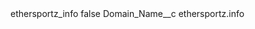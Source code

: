 <?xml version="1.0" encoding="UTF-8"?>
<CustomMetadata xmlns="http://soap.sforce.com/2006/04/metadata" xmlns:xsi="http://www.w3.org/2001/XMLSchema-instance" xmlns:xsd="http://www.w3.org/2001/XMLSchema">
    <label>ethersportz_info</label>
    <protected>false</protected>
    <values>
        <field>Domain_Name__c</field>
        <value xsi:type="xsd:string">ethersportz.info</value>
    </values>
</CustomMetadata>
